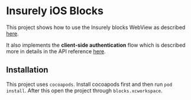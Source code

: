 # Insurely iOS Blocks

This project shows how to use the Insurely blocks WebView as described [here](https://docs.insurely.com/products/insurance-data-aggregation).

It also implements the **client-side authentication** flow which is described more in details in the API reference [here](https://docs.insurely.com/api/se/insurance/2023-03-15#swedish-mobile-bankID-client-side-authentication-guide).

## Installation

This project uses `cocoapods`. Install cocoapods first and then run `pod install`. After this open the project through `blocks.xcworkspace`.
